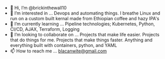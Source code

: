 - 👋 Hi, I’m @brickinthewall10
- 👀 I’m interested in ... Devops and automating things. I breathe Linux and run on a custom built kernal made from Ethiopian coffee and hazy IPA's
- 🌱 I’m currently learning ... Pipeline technologies; Kubernetes, Python, CI/CD, AJAX, Terraform, Logging
- 💞️ I’m looking to collaborate on ... Projects that make life easier. Projects that do things for me. Projects that make things faster. Anything and everything built with containers, python, and YAML
- 📫 How to reach me ... blacanwite@gmail.com

<!---
brickinthewall10/brickinthewall10 is a ✨ special ✨ repository because its `README.md` (this file) appears on your GitHub profile.
You can click the Preview link to take a look at your changes.
--->
